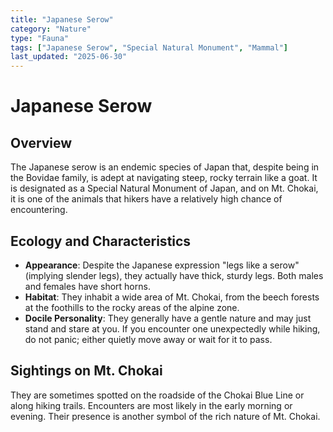```yaml
---
title: "Japanese Serow"
category: "Nature"
type: "Fauna"
tags: ["Japanese Serow", "Special Natural Monument", "Mammal"]
last_updated: "2025-06-30"
---
```


# Japanese Serow

## Overview
The Japanese serow is an endemic species of Japan that, despite being in the Bovidae family, is adept at navigating steep, rocky terrain like a goat. It is designated as a Special Natural Monument of Japan, and on Mt. Chokai, it is one of the animals that hikers have a relatively high chance of encountering.

## Ecology and Characteristics
- **Appearance**: Despite the Japanese expression "legs like a serow" (implying slender legs), they actually have thick, sturdy legs. Both males and females have short horns.
- **Habitat**: They inhabit a wide area of Mt. Chokai, from the beech forests at the foothills to the rocky areas of the alpine zone.
- **Docile Personality**: They generally have a gentle nature and may just stand and stare at you. If you encounter one unexpectedly while hiking, do not panic; either quietly move away or wait for it to pass.

## Sightings on Mt. Chokai
They are sometimes spotted on the roadside of the Chokai Blue Line or along hiking trails. Encounters are most likely in the early morning or evening. Their presence is another symbol of the rich nature of Mt. Chokai.